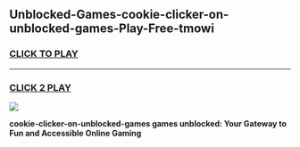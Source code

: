 
## Unblocked-Games-cookie-clicker-on-unblocked-games-Play-Free-tmowi
<h3>
<a href="https://premium76.site?title=cookie-clicker-on-unblocked-games&ref=20M">CLICK TO PLAY</a></h3>
<hr>

<h3>
<a href="https://premium76.site?title=cookie-clicker-on-unblocked-games&ref=20M">CLICK 2 PLAY</a>
  
</h3>

<a href="https://premium76.site?title=cookie-clicker-on-unblocked-games&ref=19M"><img src="https://clearcache.store/games.png"></a>


**cookie-clicker-on-unblocked-games games unblocked: Your Gateway to Fun and Accessible Online Gaming**
